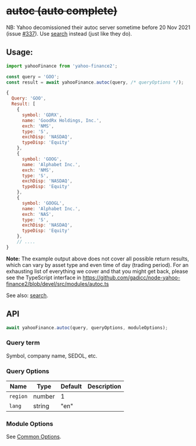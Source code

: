 # ~~autoc (auto complete)~~

NB: Yahoo decomissioned their autoc server sometime before 20 Nov 2021
(issue [#337](https://github.com/gadicc/node-yahoo-finance2/issues/337])).
Use [search](./search.md) instead (just like they do).


## Usage:

```js
import yahooFinance from 'yahoo-finance2';

const query = 'GOO';
const result = await yahooFinance.autoc(query, /* queryOptions */);

{
  Query: 'GOO',
  Result: [
    {
      symbol: 'GDRX',
      name: 'GoodRx Holdings, Inc.',
      exch: 'NMS',
      type: 'S',
      exchDisp: 'NASDAQ',
      typeDisp: 'Equity'
    },
    {
      symbol: 'GOOG',
      name: 'Alphabet Inc.',
      exch: 'NMS',
      type: 'S',
      exchDisp: 'NASDAQ',
      typeDisp: 'Equity'
    },
    {
      symbol: 'GOOGL',
      name: 'Alphabet Inc.',
      exch: 'NAS',
      type: 'S',
      exchDisp: 'NASDAQ',
      typeDisp: 'Equity'
    },
    // ....
}
```

**Note:** The example output above does not cover all possible return results, which can vary by asset type and even time of day (trading period). For an exhausting list of everything we cover and that you might get back, please see the TypeScript interface in https://github.com/gadicc/node-yahoo-finance2/blob/devel/src/modules/autoc.ts

See also: [search](./search.md).

## API

```js
await yahooFinance.autoc(query, queryOptions, moduleOptions);
```

### Query term

Symbol, company name, SEDOL, etc.

### Query Options

| Name          | Type      | Default    | Description                       |
| ------------- | ----------| ---------- | --------------------------------- |
| `region`      | number    | 1          |                                   |
| `lang`        | string    | "en"       |                                   |

### Module Options

See [Common Options](../README.md#common-options).

